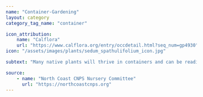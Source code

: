 ```yaml
---
name: "Container-Gardening"
layout: category
category_tag_name: "container"

icon_attribution: 
    name: "Calflora"
    url: "https://www.calflora.org/entry/occdetail.html?seq_num=gp4930"
icon: "/assets/images/plants/sedum_spathulifolium_icon.jpg"

subtext: "Many native plants will thrive in containers and can be readily transplanted into the garden when they outgrow their pots. These plants listed below are great choices for a beautiful and low-maintenance container garden."

source:
    - name: "North Coast CNPS Nursery Committee"
      url: "https://northcoastcnps.org"
---
```


